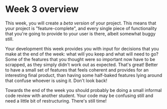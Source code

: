# Week 3 overview

This week, you will create a *beta version* of your project. This means that your project is "feature-complete", and every single piece of functionality that you're going to provide to your user is there, albeit somewhat buggy still.

Your development this week provides you with input for decisions that you make at the end of the week: what will you keep and what will need to go? Some of the features that you thought were so important now have to be scrapped, as they simply didn't work out as expected. That's great! Better to have a small set of features that feels coherent and provides for an interesting final product, than having some half-baked features lying around that confuse whoever is using it. Don't look back!

Towards the end of the week you should probably be doing a small informal code review with another student. Your code may be confusing still and need a little bit of restructuring. There's still time!